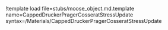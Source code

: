 !template load file=stubs/moose_object.md.template name=CappedDruckerPragerCosseratStressUpdate syntax=/Materials/CappedDruckerPragerCosseratStressUpdate